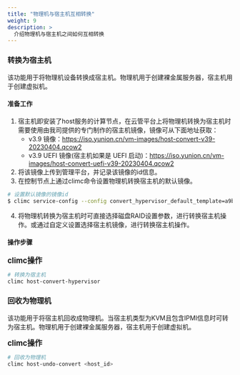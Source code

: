 ```yaml
---
title: "物理机与宿主机互相转换"
weight: 9
description: >
  介绍物理机与宿主机之间如何互相转换
---
```


### 转换为宿主机

该功能用于将物理机设备转换成宿主机。物理机用于创建裸金属服务器，宿主机用于创建虚拟机。

#### 准备工作

1. 宿主机即安装了host服务的计算节点，在云管平台上将物理机转换为宿主机时需要使用由我司提供的专门制作的宿主机镜像，镜像可从下面地址获取：
    - v3.9 镜像：https://iso.yunion.cn/vm-images/host-convert-v39-20230404.qcow2
    - v3.9 UEFI 镜像(宿主机如果是 UEFI 启动)：https://iso.yunion.cn/vm-images/host-convert-uefi-v39-20230404.qcow2
2. 将该镜像上传到管理平台，并记录该镜像的id信息。
3. 在控制节点上通过climc命令设置物理机转换宿主机的默认镜像。

```bash
# 设置默认镜像的镜像id
$ climc service-config --config convert_hypervisor_default_template=a9b67435-8c08-4063-8ea6-d885ea26aa79 region2
```

4. 将物理机转换为宿主机时可直接选择磁盘RAID设置参数，进行转换宿主机操作。或通过自定义设置选择宿主机镜像，进行转换宿主机操作。

#### 操作步骤

<big>**climc操作**</big>

```bash
# 转换为宿主机
climc host-convert-hypervisor
```

### 回收为物理机

该功能用于将宿主机回收成物理机。当宿主机类型为KVM且包含IPMI信息时可转为宿主机。物理机用于创建裸金属服务器，宿主机用于创建虚拟机。

<big>**climc操作**</big>

```bash
# 回收为物理机
climc host-undo-convert <host_id>
```
